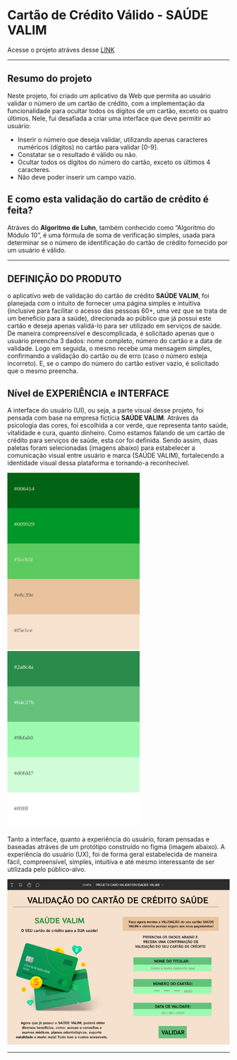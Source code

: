 # Cartão de Crédito Válido - SAÚDE VALIM

Acesse o projeto atráves desse [LINK](https://github.com/VanessaNMenezes/SAP009-card-validation) 

***

## Resumo do projeto

Neste projeto, foi criado um aplicativo da Web que permita ao usuário 
validar o número de um cartão de crédito, com a implementação da funcionalidade 
para ocultar todos os dígitos de um cartão, exceto os quatro últimos.
Nele, fui desafiada a criar uma interface que deve permitir ao usuário:

* Inserir o número que deseja validar, utilizando apenas caracteres
  numéricos (dígitos) no cartão para validar [0-9].
* Constatar se o resultado é válido ou não.
* Ocultar todos os dígitos do número do cartão, exceto os últimos 4
  caracteres.
* Não deve poder inserir um campo vazio.


## E como esta validação do cartão de crédito é feita?

Atráves do **Algoritmo de Luhn**, também conhecido como “Algoritmo do Módulo 10”,
é uma fórmula  de soma de verificação simples, usada para determinar se o número 
de identificação do cartão de crédito fornecido por um usuário é válido.

***

## DEFINIÇÃO DO PRODUTO

o aplicativo web de validação do cartão de crédito **SAÚDE VALIM**, foi planejada com 
o intuito de fornecer uma página simples e intuitiva (inclusive para facilitar
o acesso das pessoas 60+, uma vez que se trata de um benefício para a saúde), 
direcionada ao público que já possui este cartão e deseja apenas validá-lo
para ser utilizado em serviços de saúde. De maneira compreensível e descomplicada,
é solicitado apenas que o usuário preencha 3 dados: nome completo, número do
cartão e a data de validade. Logo em seguida, o mesmo recebe uma mensagem simples,
confirmando a validação do cartão ou de erro (caso o número esteja incorreto). E,
se o campo do número do cartão estiver vazio, é solicitado que o mesmo preencha.


## Nível de EXPERIÊNCIA e INTERFACE 

A interface do usuário (UI), ou seja, a parte visual desse projeto, foi pensada
com base na empresa fictícia **SAÚDE VALIM**. Atráves da psicologia das cores, foi
escolhida a cor verde, que representa tanto saúde, vitalidade e cura, quanto dinheiro.
Como estamos falando de um cartão de crédito para serviços de saúde, esta cor foi 
definida. Sendo assim, duas paletas foram selecionadas (imagens abaixo) para estabelecer
a comunicação visual entre usuário e marca (SAÚDE VALIM), fortalecendo a identidade 
visual dessa plataforma e tornando-a reconhecível.


<img src= "src/paleta1.png" width = "300px" height = "400px"/> <img src= "src/paleta2.png" width = "300px" height = "400px"/>


Tanto a interface, quanto a experiência do usuário, foram pensadas e baseadas
atráves de um protótipo construído no figma (imagem abaixo). A experiência do 
usuário (UX), foi de forma geral estabelecida de maneira fácil, compreensível,
simples, intuitiva e até mesmo interessante de ser utilizada pelo público-alvo.

![Protótipo do figma](src/Prototipo%20do%20figma.png)

***